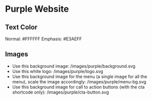 # Purple Website

## Text Color

Normal: #FFFFFF
Emphasis: #E3AEFF

## Images

- Use this background image: /images/purple/background.svg
- Use this white logo: /images/purple/logo.svg
- Use this background image for the menu (a single image for all the menu), scale the image accordingly: /images/purple/menu-bg.svg
- Use this background image for call to action buttons (with the cta shortcode only): /images/purple/cta-button.svg
